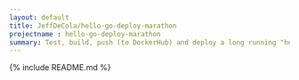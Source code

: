 ```yaml
---
layout: default
title: JeffDeCola/hello-go-deploy-marathon
projectname : hello-go-deploy-marathon
summary: Test, build, push (to DockerHub) and deploy a long running "hello-world" Docker Image to Mesos/Marathon.
---
```


{% include README.md %}
